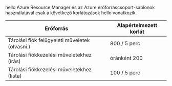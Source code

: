 hello Azure Resource Manager és az Azure erőforráscsoport-sablonok használatával csak a következő korlátozások hello vonatkozik.

| Erőforrás | Alapértelmezett korlát |
| --- | --- |
| Tárolási fiók felügyeleti műveletek (olvasni.) |800 / 5 perc |
| Tárolási fiókkezelési műveletekhez (írás) |óránként 200 |
| Tárolási fiókkezelési műveletekhez (lista) |100 / 5 perc |


